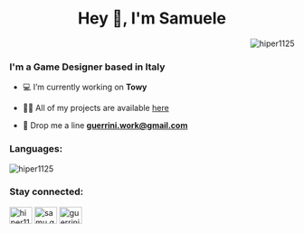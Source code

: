 <h1 align="center">Hey 👋, I'm Samuele</h1>
<p align="right"> <img src="https://komarev.com/ghpvc/?username=hiper1125&label=Profile%20views&color=0e75b6&style=flat" alt="hiper1125" /> </p>

<h3 align="left">I'm a Game Designer based in Italy</h3>

- 💻 I’m currently working on **Towy**

- 👨‍💻 All of my projects are available [here](https://guerrini.altervista.org/)

- 📧 Drop me a line **guerrini.work@gmail.com**


<h3 align="left">Languages:</h3>
<p><img align="center" src="https://github-readme-stats.vercel.app/api/top-langs?username=hiper1125&show_icons=true&locale=en&layout=compact" alt="hiper1125" /></p>

<h3 align="left">Stay connected:</h3>
<p align="left">
<a href="https://twitter.com/hiper1125" target="blank"><img align="center" src="https://raw.githubusercontent.com/rahuldkjain/github-profile-readme-generator/master/src/images/icons/Social/twitter.svg" alt="hiper1125" height="30" width="40" /></a>
<a href="https://fb.com/samu.guerrini" target="blank"><img align="center" src="https://raw.githubusercontent.com/rahuldkjain/github-profile-readme-generator/master/src/images/icons/Social/facebook.svg" alt="samu.guerrini" height="30" width="40" /></a>
<a href="https://instagram.com/guerrini.samuele" target="blank"><img align="center" src="https://raw.githubusercontent.com/rahuldkjain/github-profile-readme-generator/master/src/images/icons/Social/instagram.svg" alt="guerrini.samuele" height="30" width="40" /></a>
</p>
